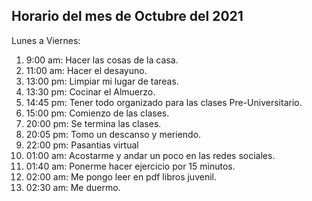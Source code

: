 ## Horario del mes de Octubre del 2021
Lunes a Viernes:
1. 9:00 am: Hacer las cosas de la casa. 
2. 11:00 am: Hacer el desayuno.
3. 13:00 pm: Limpiar mi lugar de tareas.
4. 13:30 pm: Cocinar el Almuerzo.
5. 14:45 pm: Tener todo organizado para las clases Pre-Universitario.
6. 15:00 pm: Comienzo de las clases.
7. 20:00 pm: Se termina las clases.
8. 20:05 pm: Tomo un descanso y meriendo.
9. 22:00 pm: Pasantias virtual 
10. 01:00 am: Acostarme y andar un poco en las redes sociales.
11. 01:40 am: Ponerme hacer ejercicio por 15 minutos. 
12. 02:00 am: Me pongo leer en pdf libros juvenil.
13. 02:30 am: Me duermo. 